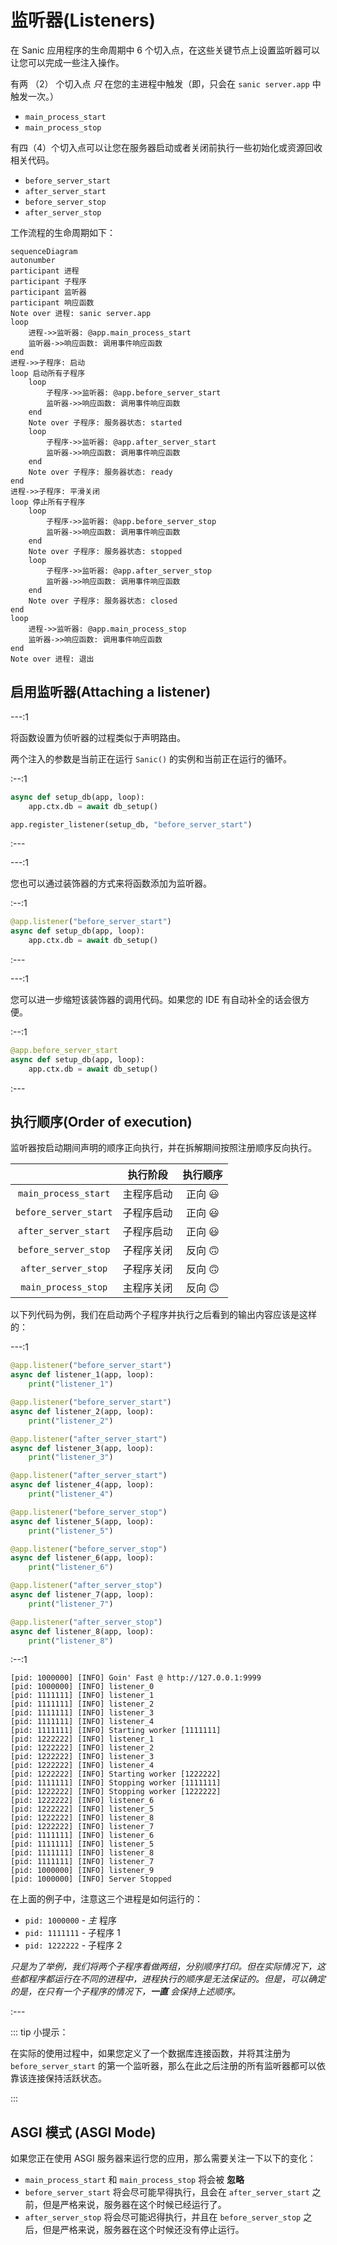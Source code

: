 # 监听器(Listeners)

在 Sanic 应用程序的生命周期中 6 个切入点，在这些关键节点上设置监听器可以让您可以完成一些注入操作。

有两 （2） 个切入点 *只* 在您的主进程中触发（即，只会在 `sanic server.app` 中触发一次。）

- `main_process_start`
- `main_process_stop`

有四（4）个切入点可以让您在服务器启动或者关闭前执行一些初始化或资源回收相关代码。

- `before_server_start`
- `after_server_start`
- `before_server_stop`
- `after_server_stop`

工作流程的生命周期如下：

```mermaid
sequenceDiagram
autonumber
participant 进程
participant 子程序
participant 监听器
participant 响应函数
Note over 进程: sanic server.app
loop
    进程->>监听器: @app.main_process_start
    监听器->>响应函数: 调用事件响应函数
end
进程->>子程序: 启动
loop 启动所有子程序
    loop
        子程序->>监听器: @app.before_server_start
        监听器->>响应函数: 调用事件响应函数
    end
    Note over 子程序: 服务器状态: started
    loop
        子程序->>监听器: @app.after_server_start
        监听器->>响应函数: 调用事件响应函数
    end
    Note over 子程序: 服务器状态: ready
end
进程->>子程序: 平滑关闭
loop 停止所有子程序
    loop
        子程序->>监听器: @app.before_server_stop
        监听器->>响应函数: 调用事件响应函数
    end
    Note over 子程序: 服务器状态: stopped
    loop
        子程序->>监听器: @app.after_server_stop
        监听器->>响应函数: 调用事件响应函数
    end
    Note over 子程序: 服务器状态: closed
end
loop
    进程->>监听器: @app.main_process_stop
    监听器->>响应函数: 调用事件响应函数
end
Note over 进程: 退出
```

## 启用监听器(Attaching a listener)

---:1

将函数设置为侦听器的过程类似于声明路由。

两个注入的参数是当前正在运行 `Sanic()` 的实例和当前正在运行的循环。

:--:1

```python
async def setup_db(app, loop):
    app.ctx.db = await db_setup()

app.register_listener(setup_db, "before_server_start")
```

:---

---:1

您也可以通过装饰器的方式来将函数添加为监听器。

:--:1

```python
@app.listener("before_server_start")
async def setup_db(app, loop):
    app.ctx.db = await db_setup()
```

:---

---:1

您可以进一步缩短该装饰器的调用代码。如果您的 IDE 有自动补全的话会很方便。

:--:1

```python
@app.before_server_start
async def setup_db(app, loop):
    app.ctx.db = await db_setup()
```

:---

## 执行顺序(Order of execution)

监听器按启动期间声明的顺序正向执行，并在拆解期间按照注册顺序反向执行。

|                       | 执行阶段  |          执行顺序       |
| :-------------------: | :------: | :---------------------: |
| `main_process_start`  | 主程序启动| 正向 :smiley:           |
| `before_server_start` | 子程序启动| 正向 :smiley:           |
| `after_server_start`  | 子程序启动| 正向 :smiley:           |
| `before_server_stop`  | 子程序关闭| 反向 :upside_down_face: |
| `after_server_stop`   | 子程序关闭| 反向 :upside_down_face: |
| `main_process_stop`   | 主程序关闭| 反向 :upside_down_face: |

以下列代码为例，我们在启动两个子程序并执行之后看到的输出内容应该是这样的：

---:1

```python
@app.listener("before_server_start")
async def listener_1(app, loop):
    print("listener_1")

@app.listener("before_server_start")
async def listener_2(app, loop):
    print("listener_2")

@app.listener("after_server_start")
async def listener_3(app, loop):
    print("listener_3")

@app.listener("after_server_start")
async def listener_4(app, loop):
    print("listener_4")

@app.listener("before_server_stop")
async def listener_5(app, loop):
    print("listener_5")

@app.listener("before_server_stop")
async def listener_6(app, loop):
    print("listener_6")

@app.listener("after_server_stop")
async def listener_7(app, loop):
    print("listener_7")

@app.listener("after_server_stop")
async def listener_8(app, loop):
    print("listener_8")
```

:--:1

```bash{3-7,13,19-22}
[pid: 1000000] [INFO] Goin' Fast @ http://127.0.0.1:9999
[pid: 1000000] [INFO] listener_0
[pid: 1111111] [INFO] listener_1
[pid: 1111111] [INFO] listener_2
[pid: 1111111] [INFO] listener_3
[pid: 1111111] [INFO] listener_4
[pid: 1111111] [INFO] Starting worker [1111111]
[pid: 1222222] [INFO] listener_1
[pid: 1222222] [INFO] listener_2
[pid: 1222222] [INFO] listener_3
[pid: 1222222] [INFO] listener_4
[pid: 1222222] [INFO] Starting worker [1222222]
[pid: 1111111] [INFO] Stopping worker [1111111]
[pid: 1222222] [INFO] Stopping worker [1222222]
[pid: 1222222] [INFO] listener_6
[pid: 1222222] [INFO] listener_5
[pid: 1222222] [INFO] listener_8
[pid: 1222222] [INFO] listener_7
[pid: 1111111] [INFO] listener_6
[pid: 1111111] [INFO] listener_5
[pid: 1111111] [INFO] listener_8
[pid: 1111111] [INFO] listener_7
[pid: 1000000] [INFO] listener_9
[pid: 1000000] [INFO] Server Stopped
```

在上面的例子中，注意这三个进程是如何运行的：

- `pid: 1000000` - *主* 程序
- `pid: 1111111` - 子程序 1
- `pid: 1222222` - 子程序 2

*只是为了举例，我们将两个子程序看做两组，分别顺序打印。但在实际情况下，这些都程序都运行在不同的进程中，进程执行的顺序是无法保证的。但是，可以确定的是，在只有一个子程序的情况下，**一直** 会保持上述顺序。*

:---

::: tip 小提示：

在实际的使用过程中，如果您定义了一个数据库连接函数，并将其注册为 `before_server_start` 的第一个监听器，那么在此之后注册的所有监听器都可以依靠该连接保持活跃状态。

:::

## ASGI 模式 (ASGI Mode)

如果您正在使用 ASGI 服务器来运行您的应用，那么需要关注一下以下的变化：

- `main_process_start` 和 `main_process_stop` 将会被 **忽略**
- `before_server_start` 将会尽可能早得执行，且会在 `after_server_start` 之前，但是严格来说，服务器在这个时候已经运行了。
- `after_server_stop` 将会尽可能迟得执行，并且在 `before_server_stop` 之后，但是严格来说，服务器在这个时候还没有停止运行。
